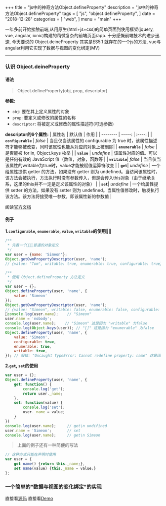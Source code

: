 +++
title = "js中的神奇方法Object.defineProperty"
description = "js中的神奇方法Object.defineProperty"
tags = [
  "js",
  "object.defineProperty",
]
date = "2018-12-28"
categories = [
  "web",
]
menu = "main"
+++

一年多前开始接触前端,从用原生(html+js+css)的简单页面到使用框架(jquery, vue, angular, ionic)构建的稍微复杂的前端页面/app. 十分感慨前端技术的进步迅速, 今天要说的 Object.deineProperty 其实是ES5.1 就存在的一个js的方法, vue与angular利用它实现了数据与视图的变化绑定(MV)

---

### 认识 Object.deineProperty

#### 语法
> Object.defineProperty(obj, prop, descriptor)

**参数:**
- `obj`: 要在其上定义属性的对象
- `prop`: 要定义或修改的属性的名称
- `descriptor`: 将被定义或修改的属性描述符(可选参数)

**descriptor的6个属性:**
| 属性名      | 默认值   | 作用     |
| --------   | -----:  | :----:  |
| **`configurable`** | *false* |  当且仅当该属性的 configurable 为 true 时，该属性描述符才能够被改变，同时该属性也能从对应的对象上被删除|
| **`enumerable`** | *false* | 是否能被 for in, Object.keys 枚举 |
| **`value`** | *undefine* | 该属性对应的值。可以是任何有效的 JavaScript 值（数值，对象，函数等 |
| **`writable`**| *false* | 当且仅当该属性的writable为true时，value才能被赋值运算符改变 |
| **`get`**| *undefine* | 一个给属性提供 getter 的方法，如果没有 getter 则为 undefined。当访问该属性时，该方法会被执行，方法执行时没有参数传入，但是会传入this对象（由于继承关系，这里的this并不一定是定义该属性的对象） |
| **`set`**| *undefine* | 一个给属性提供 setter 的方法，如果没有 setter 则为 undefined。当属性值修改时，触发执行该方法。该方法将接受唯一参数，即该属性新的参数值 |

阅读[官方文档](https://developer.mozilla.org/zh-CN/docs/Web/JavaScript/Reference/Global_Objects/Object/defineProperty)


#### 例子

**1.`configurable`, `enumerable`, `value`, `writable`的使用**
```js
/**
 * 先看一个普通的对象定义
 */
var user = {name: 'Simeon'};
Object.getOwnPropertyDescriptor(user, 'name');
// {value: "Tom", writable: true, enumerable: true, configurable: true}

/**
 * 使用 Object.defineProperty 方法定义
 */
var user = {};
Object.defineProperty(user, 'name', {
    value: 'Simeon'
});
Object.getOwnPropertyDescriptor(user, 'name');
// {value: "Simeon", writable: false, enumerable: false, configurable: false} (注意属性的默认值)
console.log(user.name);    // "Simeon"
user.name = 'nobody';
console.log(user.name);    // "Simeon" 这是因为 "writable" 为false
console.log(Object.keys(user)); // "[]" 这是因为 "enumerable" 为false
Object.defineProperty(user, 'name', {
    value: 'Simeon',
    configurable: true,
    enumerable: true,
    writable: true,
}); // 报错: "Uncaught TypeError: Cannot redefine property: name" 这是因为 首次设置的"configurable"为 默认值 false
```

**2.`get`, `set`的使用**
```js
var user = {};
Object.defineProperty(user, 'name', {
    get: function() {
        console.log('get');
        return user._name;
    },
    set: function(value) {
        console.log('set');
        user._name = value;
    }
})
console.log(user.name);     // get\n undifined
user.name = 'Simeon';       // set
console.log(user.name);     // get\n Simeon
```

> 上面的例子还有一种简便的写法

```js
// 这种方式只能在声明时使用
var user = {
    get name() {return this._name;},
    set name(value) {this._name = value;}
};
```

### 一个简单的"数据与视图的变化绑定"的实现
直接看[源码](https://github.com/simeon49/javascript-practices/blob/master/22_%E6%95%B0%E6%8D%AE%E8%A7%86%E5%9B%BE%E7%BB%91%E5%AE%9A.html)
直接看[Demo](https://simeon49.github.io/javascript-practices/22_%E6%95%B0%E6%8D%AE%E8%A7%86%E5%9B%BE%E7%BB%91%E5%AE%9A.html)
